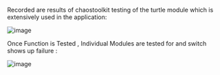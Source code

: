 Recorded are results of chaostoolkit testing of the turtle module which is extensively used in the application:

![image](https://user-images.githubusercontent.com/50335583/136532062-899da73d-1619-45d0-a7e8-70888666bdcb.png)


Once Function is Tested , Individual Modules are tested for and switch shows up failure : 

![image](https://user-images.githubusercontent.com/50335583/136541009-d6910a5a-2460-4af1-8d6c-c8c48a6a6f1a.png)



